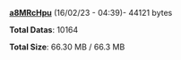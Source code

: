 [**a8MRcHpu**](/data/a8MRcHpu.txt) (16/02/23 - 04:39)- 44121 bytes

**Total Datas**: 10164

**Total Size**: 66.30 MB / 66.3 MB